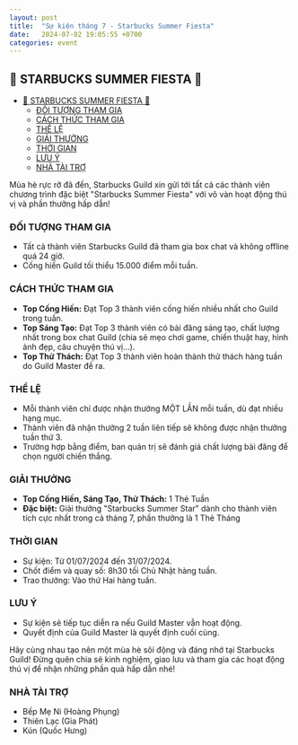 ```yaml
---
layout: post
title:  "Sự kiện tháng 7 - Starbucks Summer Fiesta"
date:   2024-07-02 19:05:55 +0700
categories: event
---
```


## 📣 STARBUCKS SUMMER FIESTA 🍹

- [📣 STARBUCKS SUMMER FIESTA 🍹](#-starbucks-summer-fiesta-)
  - [ĐỐI TƯỢNG THAM GIA](#đối-tượng-tham-gia)
  - [CÁCH THỨC THAM GIA](#cách-thức-tham-gia)
  - [THỂ LỆ](#thể-lệ)
  - [GIẢI THƯỞNG](#giải-thưởng)
  - [THỜI GIAN](#thời-gian)
  - [LƯU Ý](#lưu-ý)
  - [NHÀ TÀI TRỢ](#nhà-tài-trợ)

Mùa hè rực rỡ đã đến, Starbucks Guild xin gửi tới tất cả các thành viên chương trình đặc biệt "Starbucks Summer Fiesta" với vô vàn hoạt động thú vị và phần thưởng hấp dẫn!

### ĐỐI TƯỢNG THAM GIA

* Tất cả thành viên Starbucks Guild đã tham gia box chat và không offline quá 24 giờ.
* Cống hiến Guild tối thiểu 15.000 điểm mỗi tuần.

### CÁCH THỨC THAM GIA

* **Top Cống Hiến:** Đạt Top 3 thành viên cống hiến nhiều nhất cho Guild trong tuần.
* **Top Sáng Tạo:** Đạt Top 3 thành viên có bài đăng sáng tạo, chất lượng nhất trong box chat Guild (chia sẻ mẹo chơi game, chiến thuật hay, hình ảnh đẹp, câu chuyện thú vị...).
* **Top Thử Thách:** Đạt Top 3 thành viên hoàn thành thử thách hàng tuần do Guild Master đề ra.

### THỂ LỆ

* Mỗi thành viên chỉ được nhận thưởng MỘT LẦN mỗi tuần, dù đạt nhiều hạng mục.
* Thành viên đã nhận thưởng 2 tuần liên tiếp sẽ không được nhận thưởng tuần thứ 3.
* Trường hợp bằng điểm, ban quản trị sẽ đánh giá chất lượng bài đăng để chọn người chiến thắng.

### GIẢI THƯỞNG

* **Top Cống Hiến, Sáng Tạo, Thử Thách:** 1 Thẻ Tuần
* **Đặc biệt:** Giải thưởng "Starbucks Summer Star" dành cho thành viên tích cực nhất trong cả tháng 7, phần thưởng là 1 Thẻ Tháng

### THỜI GIAN

* Sự kiện: Từ 01/07/2024 đến 31/07/2024.
* Chốt điểm và quay số: 8h30 tối Chủ Nhật hàng tuần.
* Trao thưởng: Vào thứ Hai hàng tuần.

### LƯU Ý

* Sự kiện sẽ tiếp tục diễn ra nếu Guild Master vẫn hoạt động.
* Quyết định của Guild Master là quyết định cuối cùng.

Hãy cùng nhau tạo nên một mùa hè sôi động và đáng nhớ tại Starbucks Guild! Đừng quên chia sẻ kinh nghiệm, giao lưu và tham gia các hoạt động thú vị để nhận những phần quà hấp dẫn nhé!

### NHÀ TÀI TRỢ

 * Bếp Mẹ Ni (Hoàng Phụng)
 * Thiên Lạc (Gia Phát)
 * Kún (Quốc Hưng)
